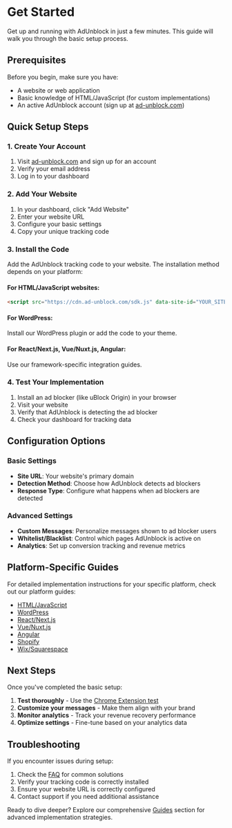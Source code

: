# Get Started

Get up and running with AdUnblock in just a few minutes. This guide will walk you through the basic setup process.

## Prerequisites

Before you begin, make sure you have:
- A website or web application
- Basic knowledge of HTML/JavaScript (for custom implementations)
- An active AdUnblock account (sign up at [ad-unblock.com](https://ad-unblock.com))

## Quick Setup Steps

### 1. Create Your Account

1. Visit [ad-unblock.com](https://ad-unblock.com) and sign up for an account
2. Verify your email address
3. Log in to your dashboard

### 2. Add Your Website

1. In your dashboard, click "Add Website"
2. Enter your website URL
3. Configure your basic settings
4. Copy your unique tracking code

### 3. Install the Code

Add the AdUnblock tracking code to your website. The installation method depends on your platform:

#### For HTML/JavaScript websites:
```html
<script src="https://cdn.ad-unblock.com/sdk.js" data-site-id="YOUR_SITE_ID"></script>
```

#### For WordPress:
Install our WordPress plugin or add the code to your theme.

#### For React/Next.js, Vue/Nuxt.js, Angular:
Use our framework-specific integration guides.

### 4. Test Your Implementation

1. Install an ad blocker (like uBlock Origin) in your browser
2. Visit your website
3. Verify that AdUnblock is detecting the ad blocker
4. Check your dashboard for tracking data

## Configuration Options

### Basic Settings
- **Site URL**: Your website's primary domain
- **Detection Method**: Choose how AdUnblock detects ad blockers
- **Response Type**: Configure what happens when ad blockers are detected

### Advanced Settings
- **Custom Messages**: Personalize messages shown to ad blocker users
- **Whitelist/Blacklist**: Control which pages AdUnblock is active on
- **Analytics**: Set up conversion tracking and revenue metrics

## Platform-Specific Guides

For detailed implementation instructions for your specific platform, check out our platform guides:

- [HTML/JavaScript](guides/html-javascript.md)
- [WordPress](guides/wordpress.md) 
- [React/Next.js](guides/react-nextjs.md)
- [Vue/Nuxt.js](guides/vue-nuxtjs.md)
- [Angular](guides/angular.md)
- [Shopify](guides/shopify.md)
- [Wix/Squarespace](guides/wix-squarespace.md)

## Next Steps

Once you've completed the basic setup:

1. **Test thoroughly** - Use the [Chrome Extension test](guides/test-with-chrome-extension.md)
2. **Customize your messages** - Make them align with your brand
3. **Monitor analytics** - Track your revenue recovery performance
4. **Optimize settings** - Fine-tune based on your analytics data

## Troubleshooting

If you encounter issues during setup:

1. Check the [FAQ](faq.md) for common solutions
2. Verify your tracking code is correctly installed
3. Ensure your website URL is correctly configured
4. Contact support if you need additional assistance

Ready to dive deeper? Explore our comprehensive [Guides](guides/README.md) section for advanced implementation strategies. 
